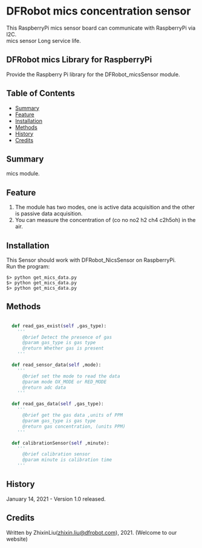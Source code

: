 # DFRobot mics concentration sensor

This RaspberryPi mics sensor board can communicate with RaspberryPi via I2C.<br>
mics sensor Long service life.<br>

## DFRobot mics Library for RaspberryPi

Provide the Raspberry Pi library for the DFRobot_micsSensor module.

## Table of Contents

* [Summary](#summary)
* [Feature](#feature)
* [Installation](#installation)
* [Methods](#methods)
* [History](#history)
* [Credits](#credits)

## Summary

mics module.

## Feature

1. The module has two modes, one is active data acquisition and the other is passive data acquisition. <br>
2. You can measure the concentration of (co no no2 h2 ch4 c2h5oh) in the air. <br>

## Installation

This Sensor should work with DFRobot_NicsSensor on RaspberryPi. <br>
Run the program:

```
$> python get_mics_data.py
$> python get_mics_data.py
$> python get_mics_data.py
```

## Methods

```py

  def read_gas_exist(self ,gas_type):
    '''
      @brief Detect the presence of gas
      @param gas_type is gas type
      @return Whether gas is present
    '''

  def read_sensor_data(self ,mode):
    '''
      @brief set the mode to read the data
      @param mode OX_MODE or RED_MODE
      @return adc data
    '''

  def read_gas_data(self ,gas_type):
    '''
      @brief get the gas data ,units of PPM
      @param gas_type is gas type
      @return gas concentration, (units PPM)
    '''

  def calibrationSensor(self ,minute):
    '''
      @brief calibration sensor
      @param minute is calibration time
    '''

```
## History

January 14, 2021 - Version 1.0 released.

## Credits

Written by ZhixinLiu(zhixin.liu@dfrobot.com), 2021. (Welcome to our website)